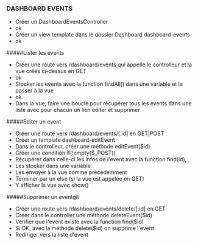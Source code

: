 ### DASHBOARD EVENTS
- Créer un DashboardEventsController
-   ok
- Créer un view template dans le dossier Dashboard dashboard-events
-   ok

#####Lister les events
- Créer une route vers /dashboard/events qui appelle le controlleur et la vue créés ci-dessus en GET
-   ok
- Stocker les events avec la function findAll() dans une variable et la passer à la vue
-   ok
- Dans la vue, faire une boucle pour récupérer tous les events dans une liste avec pour chacun un lien editer et supprimer

#####Editer un event
- Créer une route vers /dashboard/events/[:id] en GET|POST
- Créer un template dashboard-editEvent
- Dans le controlleur, créer une méthode editEvent($id)
- Créer une condition if(!empty($_POST))
- Récupérer dans celle-ci les infos de l'event avec la function find(id), 
- Les stocker dans une variable
- Les envoyer à la vue comme précédemment
- Terminer par un else (si la vue est appelée en GET)
- Y afficher la vue avec show()

#####Supprimer un eventgit 
- Créer une route vers /dashboard/events/delete/[:id] en GET
- Créer dans le controller une méthode deleteEvent($id)
- Verifier que l'event existe avec la function find($id)
- Si OK, avec la méthode delete($id) on supprime l'event
- Rediriger vers la liste d'event